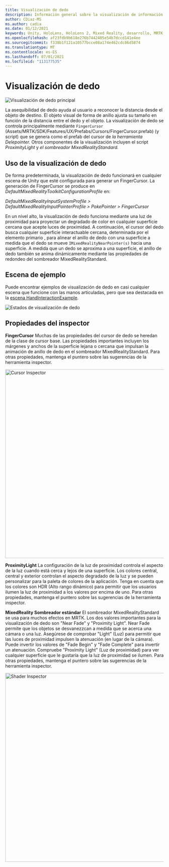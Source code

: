 ```yaml
---
title: Visualización de dedo
description: Información general sobre la visualización de información sobre dedos en MRTK
author: CDiaz-MS
ms.author: cadia
ms.date: 01/12/2021
keywords: Unity, HoloLens, HoloLens 2, Mixed Reality, desarrollo, MRTK, dedo
ms.openlocfilehash: af23fdb9b618e276b7442405e54b7dccd141e4ee
ms.sourcegitcommit: f338b1f121a10577bcce08a174e462cdc86d5874
ms.translationtype: MT
ms.contentlocale: es-ES
ms.lasthandoff: 07/01/2021
ms.locfileid: "113177535"
---
```

# <a name="fingertip-visualization"></a>Visualización de dedo

![Visualización de dedo principal](../images/fingertip/MRTK_FingertipVisualization_Main.png)

La asequibilidad de dedo ayuda al usuario a reconocer la distancia desde el objeto de destino. El objeto visual de forma de anillo ajusta su tamaño en función de la distancia entre el dedo y el objeto. La visualización de dedo se controla principalmente mediante `FingerCursor` (Assets/MRTK/SDK/Features/UX/Prefabs/Cursors/FingerCursor.prefab) (y script) que se genera como el prefab del cursor de *la herramienta Delepointer.* Otros componentes de la visualización incluyen el script *ProximityLight* y *el sombreador MixedRealityStandard.*

## <a name="how-to-use-the-fingertip-visualization"></a>Uso de la visualización de dedo

De forma predeterminada, la visualización de dedo funcionará en cualquier escena de Unity que esté configurada para generar un FingerCursor. La generación de FingerCursor se produce en *DefaultMixedRealityToolkitConfigurationProfile* en:

*DefaultMixedRealityInputSystemProfile > DefaultMixedRealityInputPointerProfile > PokePointer > FingerCursor*

En un nivel alto, la visualización de dedo funciona mediante una luz de proximidad para proyectar un degradado de color en cualquier superficie cercana que acepte luces de proximidad. A continuación, el cursor del dedo busca cualquier superficie interactuable cercana, determinada por el elemento primario , para alinear el anillo de dedo con una superficie a medida que el dedo se mueve `IMixedRealityNearPointer(s)` hacia una superficie. A medida que un dedo se aproxima a una superficie, el anillo de dedo también se anima dinámicamente mediante las propiedades de redondeo del sombreador MixedRealityStandard.

## <a name="example-scene"></a>Escena de ejemplo

Puede encontrar ejemplos de visualización de dedo en casi cualquier escena que funcione con las manos articuladas, pero que sea destacada en la [escena HandInteractionExample](../example-scenes/hand-interaction-examples.md).

![Estados de visualización de dedo](../images/fingertip/MRTK_FingertipVisualization_States.png)

## <a name="inspector-properties"></a>Propiedades del inspector

**FingerCursor** Muchas de las propiedades del cursor de dedo se heredan de la clase de cursor base. Las propiedades importantes incluyen los márgenes y anchos de la superficie lejana o cercana que impulsan la animación de anillo de dedo en el sombreador MixedRealityStandard. Para otras propiedades, mantenga el puntero sobre las sugerencias de la herramienta inspector.

<img src="../images/fingertip/MRTK_FingertipVisualization_Finger_Cursor_Inspector.png" width="600" alt="Cursor Inspector">

**ProximityLight** La configuración de la luz de proximidad controla el aspecto de la luz cuando está cerca y lejos de una superficie. Los colores central, central y exterior controlan el aspecto degradado de la luz y se pueden personalizar para la paleta de colores de la aplicación. Tenga en cuenta que los colores son HDR (Alto rango dinámico) para permitir que los usuarios ilumen la luz de proximidad a los valores por encima de uno. Para otras propiedades, mantenga el puntero sobre las sugerencias de la herramienta inspector.

**MixedReality Sombreador estándar** El sombreador MixedRealityStandard se usa para muchos efectos en MRTK. Los dos valores importantes para la visualización de dedo son "Near Fade" y "Proximity Light". Near Fade permite que los objetos se desvanezzcan a medida que se acerca una cámara o una luz. Asegúrese de comprobar "Light" (Luz) para permitir que las luces de proximidad impulsen la atenuación (en lugar de la cámara). Puede invertir los valores de "Fade Begin" y "Fade Complete" para invertir un atenuación. Compruebe "Proximity Light" (Luz de proximidad) para ver cualquier superficie que le gustaría que la luz de proximidad se ilumen. Para otras propiedades, mantenga el puntero sobre las sugerencias de la herramienta inspector.

<img src="../images/fingertip/MRTK_FingertipVisualization_Mixed_Reality_Standard_Shader_Inspector.png" width="600" alt="Shader Inspector">
